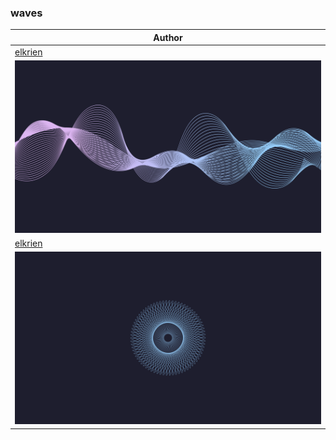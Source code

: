 <h3>waves</h3><table><thead><tr><th>Author</th></tr></thead><tbody><tr><td><a href="https://github.com/elkrien">elkrien</a></td></tr><tr><td><img src="cat-waves.png"/></td></tr><tr><td><a href="https://github.com/elkrien">elkrien</a></td></tr><tr><td><img src="cat-blue-eye.png"/></td></tr></tbody></table>